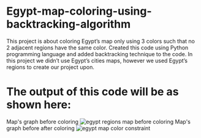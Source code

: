 # Egypt-map-coloring-using-backtracking-algorithm
This project is about coloring Egypt’s map only using 3 colors such that no 2 adjacent regions have the same color.
Created this code using Python programming language and added backtracking technique to the code.
In this project we didn’t use Egypt’s cities maps, however we used Egypt’s regions to create our project upon.

# The output of this code will be as shown here:
Map's graph before coloring
![egypt regions map before coloring](https://github.com/RoaaMaged/Egypt-map-coloring-using-backtracking-algorithm/assets/105506562/20efe267-b772-4067-96cf-2d8197eb912d)
Map's graph before after coloring
![egypt map color constraint](https://github.com/RoaaMaged/Egypt-map-coloring-using-backtracking-algorithm/assets/105506562/a18ec5e9-2ed1-41e0-83b2-5c4ee2043873)
